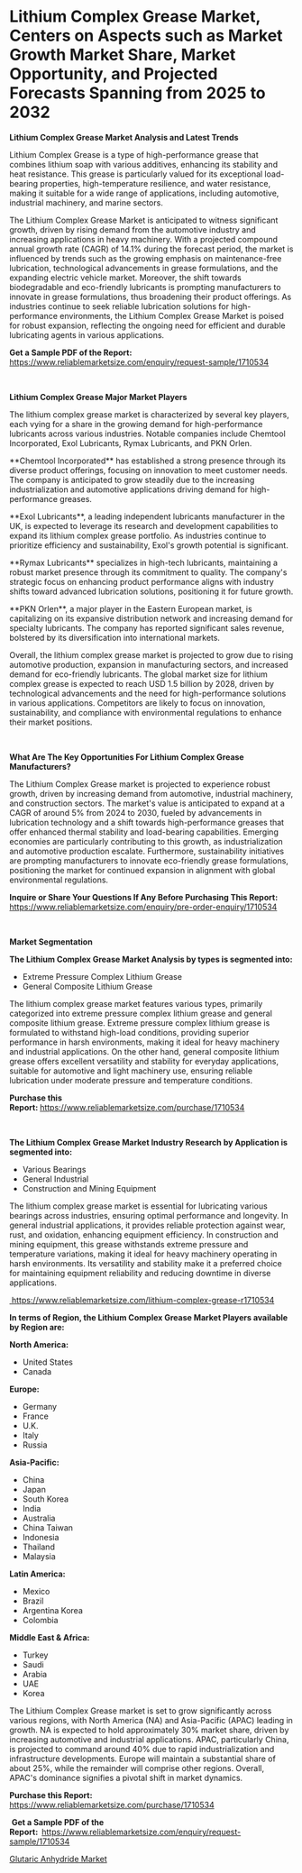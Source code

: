 <p><h1>Lithium Complex Grease Market, Centers on Aspects such as Market Growth Market Share, Market Opportunity, and Projected Forecasts Spanning from 2025 to 2032</h1></p><p><strong>Lithium Complex Grease Market Analysis and Latest Trends</strong></p>
<p><p>Lithium Complex Grease is a type of high-performance grease that combines lithium soap with various additives, enhancing its stability and heat resistance. This grease is particularly valued for its exceptional load-bearing properties, high-temperature resilience, and water resistance, making it suitable for a wide range of applications, including automotive, industrial machinery, and marine sectors.</p><p>The Lithium Complex Grease Market is anticipated to witness significant growth, driven by rising demand from the automotive industry and increasing applications in heavy machinery. With a projected compound annual growth rate (CAGR) of 14.1% during the forecast period, the market is influenced by trends such as the growing emphasis on maintenance-free lubrication, technological advancements in grease formulations, and the expanding electric vehicle market. Moreover, the shift towards biodegradable and eco-friendly lubricants is prompting manufacturers to innovate in grease formulations, thus broadening their product offerings. As industries continue to seek reliable lubrication solutions for high-performance environments, the Lithium Complex Grease Market is poised for robust expansion, reflecting the ongoing need for efficient and durable lubricating agents in various applications.</p></p>
<p><strong>Get a Sample PDF of the Report:&nbsp;</strong> <a href="https://www.reliablemarketsize.com/enquiry/request-sample/1710534?utm_campaign=1766&utm_medium=2&utm_source=Github&utm_content=ia&utm_term=10012025&utm_id=lithium-complex-grease">https://www.reliablemarketsize.com/enquiry/request-sample/1710534</a></p>
<p>&nbsp;</p>
<p><strong>Lithium Complex Grease Major Market Players</strong></p>
<p><p>The lithium complex grease market is characterized by several key players, each vying for a share in the growing demand for high-performance lubricants across various industries. Notable companies include Chemtool Incorporated, Exol Lubricants, Rymax Lubricants, and PKN Orlen.</p><p>**Chemtool Incorporated** has established a strong presence through its diverse product offerings, focusing on innovation to meet customer needs. The company is anticipated to grow steadily due to the increasing industrialization and automotive applications driving demand for high-performance greases.</p><p>**Exol Lubricants**, a leading independent lubricants manufacturer in the UK, is expected to leverage its research and development capabilities to expand its lithium complex grease portfolio. As industries continue to prioritize efficiency and sustainability, Exol's growth potential is significant.</p><p>**Rymax Lubricants** specializes in high-tech lubricants, maintaining a robust market presence through its commitment to quality. The company's strategic focus on enhancing product performance aligns with industry shifts toward advanced lubrication solutions, positioning it for future growth.</p><p>**PKN Orlen**, a major player in the Eastern European market, is capitalizing on its expansive distribution network and increasing demand for specialty lubricants. The company has reported significant sales revenue, bolstered by its diversification into international markets.</p><p>Overall, the lithium complex grease market is projected to grow due to rising automotive production, expansion in manufacturing sectors, and increased demand for eco-friendly lubricants. The global market size for lithium complex grease is expected to reach USD 1.5 billion by 2028, driven by technological advancements and the need for high-performance solutions in various applications. Competitors are likely to focus on innovation, sustainability, and compliance with environmental regulations to enhance their market positions.</p></p>
<p>&nbsp;</p>
<p><strong>What Are The Key Opportunities For Lithium Complex Grease Manufacturers?</strong></p>
<p><p>The Lithium Complex Grease market is projected to experience robust growth, driven by increasing demand from automotive, industrial machinery, and construction sectors. The market's value is anticipated to expand at a CAGR of around 5% from 2024 to 2030, fueled by advancements in lubrication technology and a shift towards high-performance greases that offer enhanced thermal stability and load-bearing capabilities. Emerging economies are particularly contributing to this growth, as industrialization and automotive production escalate. Furthermore, sustainability initiatives are prompting manufacturers to innovate eco-friendly grease formulations, positioning the market for continued expansion in alignment with global environmental regulations.</p></p>
<p><strong>Inquire or Share Your Questions If Any Before Purchasing This Report:</strong> <a href="https://www.reliablemarketsize.com/enquiry/pre-order-enquiry/1710534?utm_campaign=1766&utm_medium=2&utm_source=Github&utm_content=ia&utm_term=10012025&utm_id=lithium-complex-grease">https://www.reliablemarketsize.com/enquiry/pre-order-enquiry/1710534</a></p>
<p>&nbsp;</p>
<p><strong>Market Segmentation</strong></p>
<p><strong>The Lithium Complex Grease Market Analysis by types is segmented into:</strong></p>
<p><ul><li>Extreme Pressure Complex Lithium Grease</li><li>General Composite Lithium Grease</li></ul></p>
<p><p>The lithium complex grease market features various types, primarily categorized into extreme pressure complex lithium grease and general composite lithium grease. Extreme pressure complex lithium grease is formulated to withstand high-load conditions, providing superior performance in harsh environments, making it ideal for heavy machinery and industrial applications. On the other hand, general composite lithium grease offers excellent versatility and stability for everyday applications, suitable for automotive and light machinery use, ensuring reliable lubrication under moderate pressure and temperature conditions.</p></p>
<p><strong>Purchase this Report:&nbsp;</strong><a href="https://www.reliablemarketsize.com/purchase/1710534?utm_campaign=1766&utm_medium=2&utm_source=Github&utm_content=ia&utm_term=10012025&utm_id=lithium-complex-grease">https://www.reliablemarketsize.com/purchase/1710534</a></p>
<p>&nbsp;</p>
<p><strong>The Lithium Complex Grease Market Industry Research by Application is segmented into:</strong></p>
<p><ul><li>Various Bearings</li><li>General Industrial</li><li>Construction and Mining Equipment</li></ul></p>
<p><p>The lithium complex grease market is essential for lubricating various bearings across industries, ensuring optimal performance and longevity. In general industrial applications, it provides reliable protection against wear, rust, and oxidation, enhancing equipment efficiency. In construction and mining equipment, this grease withstands extreme pressure and temperature variations, making it ideal for heavy machinery operating in harsh environments. Its versatility and stability make it a preferred choice for maintaining equipment reliability and reducing downtime in diverse applications.</p></p>
<p><a href="https://www.reliablemarketsize.com/lithium-complex-grease-r1710534?utm_campaign=1766&utm_medium=2&utm_source=Github&utm_content=ia&utm_term=10012025&utm_id=lithium-complex-grease">&nbsp;https://www.reliablemarketsize.com/lithium-complex-grease-r1710534</a></p>
<p><strong>In terms of Region, the Lithium Complex Grease Market Players available by Region are:</strong></p>
<p>
    <p> <strong> North America: </strong>
        <ul>
            <li>United States</li>
            <li>Canada</li>
        </ul>
        </p> 
    <p> <strong> Europe: </strong>
        <ul>
            <li>Germany</li>
            <li>France</li>
            <li>U.K.</li>
            <li>Italy</li>
            <li>Russia</li>
        </ul>
        </p> 
    <p> <strong> Asia-Pacific: </strong>
        <ul>
            <li>China</li>
            <li>Japan</li>
            <li>South Korea</li>
            <li>India</li>
            <li>Australia</li>
            <li>China Taiwan</li>
            <li>Indonesia</li>
            <li>Thailand</li>
            <li>Malaysia</li>
        </ul>
        </p> 
    <p> <strong> Latin America: </strong>
        <ul>
            <li>Mexico</li>
            <li>Brazil</li>
            <li>Argentina Korea</li>
            <li>Colombia</li>
        </ul>
        </p> 
    <p> <strong> Middle East & Africa: </strong>
        <ul>
            <li>Turkey</li>
            <li>Saudi</li>
            <li>Arabia</li>
            <li>UAE</li>
            <li>Korea</li>
        </ul>
    </p>
    </p>
<p><p>The Lithium Complex Grease market is set to grow significantly across various regions, with North America (NA) and Asia-Pacific (APAC) leading in growth. NA is expected to hold approximately 30% market share, driven by increasing automotive and industrial applications. APAC, particularly China, is projected to command around 40% due to rapid industrialization and infrastructure developments. Europe will maintain a substantial share of about 25%, while the remainder will comprise other regions. Overall, APAC's dominance signifies a pivotal shift in market dynamics.</p></p>
<p><strong>Purchase this Report: </strong><a href="https://www.reliablemarketsize.com/purchase/1710534?utm_campaign=1766&utm_medium=2&utm_source=Github&utm_content=ia&utm_term=10012025&utm_id=lithium-complex-grease">https://www.reliablemarketsize.com/purchase/1710534</a></p>
<p>&nbsp;<strong>Get a Sample PDF of the Report:&nbsp;&nbsp;</strong><a href="https://www.reliablemarketsize.com/enquiry/request-sample/1710534?utm_campaign=1766&utm_medium=2&utm_source=Github&utm_content=ia&utm_term=10012025&utm_id=lithium-complex-grease">https://www.reliablemarketsize.com/enquiry/request-sample/1710534</a></p>
<p><strong></strong></p>
<p><p><a href="https://github.com/marlanamarvn/Market-Research-Report-List-1/blob/main/glutaric-anhydride-market.md?utm_campaign=1766&utm_medium=2&utm_source=Github&utm_content=ia&utm_term=10012025&utm_id=lithium-complex-grease">Glutaric Anhydride Market</a></p></p>